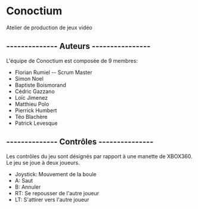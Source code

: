 # Conoctium
Atelier de production de jeux vidéo

## --------------  Auteurs ----------------
L'équipe de Conoctium est composée de 9 membres:

- Florian Rumiel -- Scrum Master
- Simon Noel
- Baptiste Boismorand
- Cédric Gazzano
- Loïc Jimenez
- Matthieu Polo
- Pierrick Humbert
- Téo Blachère
- Patrick Levesque


## -------------- Contrôles ---------------
Les contrôles du jeu sont désignés par rapport à une manette de XBOX360.
Le jeu se joue à deux joueurs.

- Joystick: Mouvement de la boule
- A: Saut
- B: Annuler
- RT: Se repousser de l'autre joueur
- LT: S'attirer vers l'autre joueur
